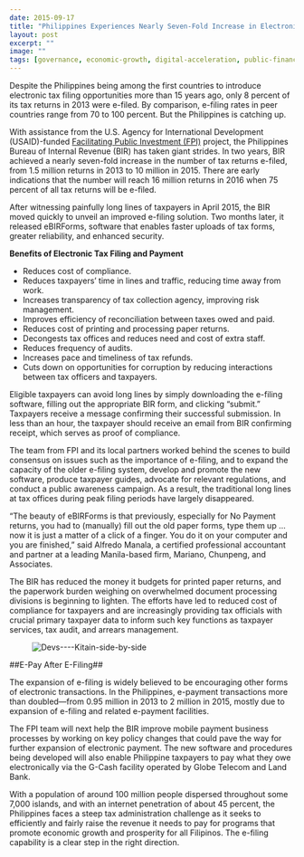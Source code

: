 ```yaml
---
date: 2015-09-17
title: "Philippines Experiences Nearly Seven-Fold Increase in Electronic Tax Filing"
layout: post
excerpt: ""
image: ""
tags: [governance, economic-growth, digital-acceleration, public-financial-management]
---
```

<p>Despite the Philippines being among the first countries to introduce electronic tax filing opportunities more than 15 years ago, only 8 percent of its tax returns in 2013 were e-filed. By comparison, e-filing rates in peer countries range from 70 to 100 percent. But the Philippines is catching up.</p><p>With assistance from the U.S. Agency for International Development (USAID)-funded <a href="http://dai.com/our-work/projects/philippines%E2%80%94facilitating-public-investment-fpi">Facilitating Public Investment (FPI)</a> project, the Philippines Bureau of Internal Revenue (BIR) has taken giant strides. In two years, BIR achieved a nearly seven-fold increase in the number of tax returns e-filed, from 1.5 million returns in 2013 to 10 million in 2015. There are early indications that the number will reach 16 million returns in 2016 when 75 percent of all tax returns will be e-filed.</p><p>After witnessing painfully long lines of taxpayers in April 2015, the BIR moved quickly to unveil an improved e-filing solution. Two months later, it released eBIRForms, software that enables faster uploads of tax forms, greater reliability, and enhanced security.</p><p><strong>Benefits of Electronic Tax Filing and Payment</strong></p><ul><li>Reduces cost of compliance.</li><li>Reduces taxpayers’ time in lines and traffic, reducing time away from work.</li><li>Increases transparency of tax collection agency, improving risk management.</li><li>Improves efficiency of reconciliation between taxes owed and paid.</li><li>Reduces cost of printing and processing paper returns.</li><li>Decongests tax offices and reduces need and cost of extra staff.</li><li>Reduces frequency of audits.</li><li>Increases pace and timeliness of tax refunds.</li><li>Cuts down on opportunities for corruption by reducing interactions between tax officers and taxpayers.</li></ul><p>Eligible taxpayers can avoid long lines by simply downloading the e-filing software, filling out the appropriate BIR form, and clicking “submit.” Taxpayers receive a message confirming their successful submission. In less than an hour, the taxpayer should receive an email from BIR confirming receipt, which serves as proof of compliance.</p><p>The team from FPI and its local partners worked behind the scenes to build consensus on issues such as the importance of e-filing, and to expand the capacity of the older e-filing system, develop and promote the new software, produce taxpayer guides, advocate for relevant regulations, and conduct a public awareness campaign. As a result, the traditional long lines at tax offices during peak filing periods have largely disappeared.</p><p>“The beauty of eBIRForms is that previously, especially for No Payment returns, you had to (manually) fill out the old paper forms, type them up … now it is just a matter of a click of a finger. You do it on your computer and you are finished,” said Alfredo Manala, a certified professional accountant and partner at a leading Manila-based firm, Mariano, Chunpeng, and Associates.</p><p>The BIR has reduced the money it budgets for printed paper returns, and the paperwork burden weighing on overwhelmed document processing divisions is beginning to lighten. The efforts have led to reduced cost of compliance for taxpayers and are increasingly providing tax officials with crucial primary taxpayer data to inform such key functions as taxpayer services, tax audit, and arrears management.</p><figure class="kg-card kg-image-card"><img src="https://pubs.ghost.io/uploads/Devs----Kitain-side-by-side.jpg" class="kg-image" alt="Devs----Kitain-side-by-side" loading="lazy" title="Left, lines earlier in 2015 at a Philippines tax office; right, eBIRForms online e-filing platform."></figure><p>##E-Pay After E-Filing##</p><p>The expansion of e-filing is widely believed to be encouraging other forms of electronic transactions. In the Philippines, e-payment transactions more than doubled—from 0.95 million in 2013 to 2 million in 2015, mostly due to expansion of e-filing and related e-payment facilities.</p><p>The FPI team will next help the BIR improve mobile payment business processes by working on key policy changes that could pave the way for further expansion of electronic payment. The new software and procedures being developed will also enable Philippine taxpayers to pay what they owe electronically via the G-Cash facility operated by Globe Telecom and Land Bank.</p><p>With a population of around 100 million people dispersed throughout some 7,000 islands, and with an internet penetration of about 45 percent, the Philippines faces a steep tax administration challenge as it seeks to efficiently and fairly raise the revenue it needs to pay for programs that promote economic growth and prosperity for all Filipinos. The e-filing capability is a clear step in the right direction.</p>
  
